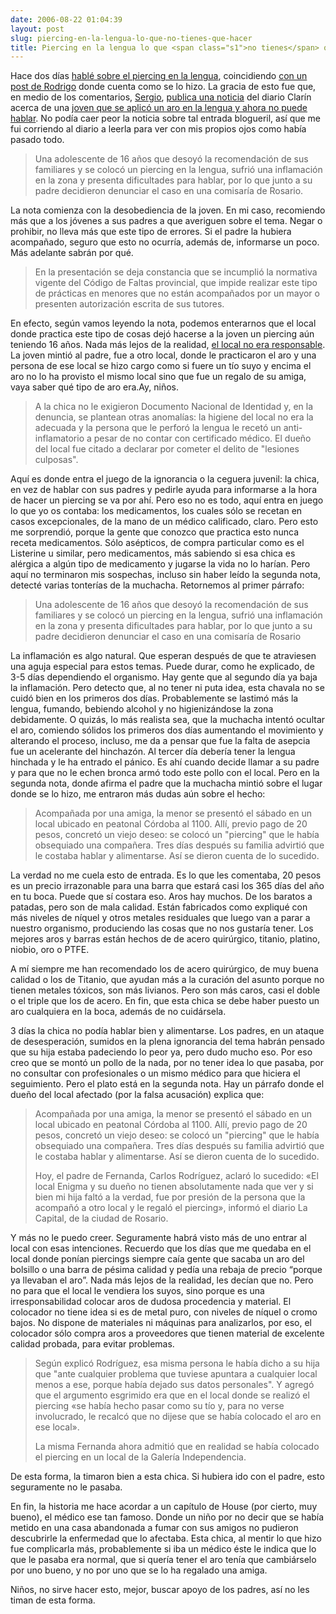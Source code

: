 ```yaml
---
date: 2006-08-22 01:04:39
layout: post
slug: piercing-en-la-lengua-lo-que-no-tienes-que-hacer
title: Piercing en la lengua lo que <span class="s1">no tienes</span> que hacer
---
```


Hace dos días [hablé sobre el piercing en la lengua](http://www.minid.net/2006/08/19/todo-lo-que-querias-saber-sobre-el-piercing-en-la-lengua/), coincidiendo [con un post de Rodrigo](http://www.16bits.net/archivos/piercing-en-la-lengua/) donde cuenta como se lo hizo. La gracia de esto fue que, en medio de los comentarios, [Sergio](http://www.a16.com.ar/), [publica una noticia](http://www.16bits.net/archivos/piercing-en-la-lengua/#comment-34265) del diario Clarín acerca de una [joven que se aplicó un aro en la lengua y ahora no puede hablar](http://www.clarin.com/diario/2006/08/18/sociedad/s-03801.htm). No podía caer peor la noticia sobre tal entrada blogueril, así que me fui corriendo al diario a leerla para ver con mis propios ojos como había pasado todo.

> Una adolescente de 16 años que desoyó la recomendación de sus familiares y se colocó un piercing en la lengua, sufrió una inflamación en la zona y presenta dificultades para hablar, por lo que junto a su padre decidieron denunciar el caso en una comisaría de Rosario.

La nota comienza con la desobediencia de la joven. En mi caso, recomiendo más que a los jóvenes a sus padres a que averiguen sobre el tema. Negar o prohibir, no lleva más que este tipo de errores. Si el padre la hubiera acompañado, seguro que esto no ocurría, además de, informarse un poco. Más adelante sabrán por qué.

> En la presentación se deja constancia que se incumplió la normativa vigente del Código de Faltas provincial, que impide realizar este tipo de prácticas en menores que no están acompañados por un mayor o presenten autorización escrita de sus tutores.

En efecto, según vamos leyendo la nota, podemos enterarnos que el local donde practica este tipo de cosas dejó hacerse a la joven un piercing aún teniendo 16 años. Nada más lejos de la realidad, [el local no era responsable](http://www.clarin.com/diario/2006/08/21/um/m-01256673.htm). La joven mintió al padre, fue a otro local, donde le practicaron el aro y una persona de ese local se hizo cargo como si fuere un tío suyo y encima el aro no lo ha provisto el mismo local sino que fue un regalo de su amiga, vaya saber qué tipo de aro era.Ay, niños.

> A la chica no le exigieron Documento Nacional de Identidad y, en la denuncia, se plantean otras anomalías: la higiene del local no era la adecuada y la persona que le perforó la lengua le recetó un anti-inflamatorio a pesar de no contar con certificado médico. El dueño del local fue citado a declarar por cometer el delito de "lesiones culposas".

Aquí es donde entra el juego de la ignorancia o la ceguera juvenil: la chica, en vez de hablar con sus padres y pedirle ayuda para informarse a la hora de hacer un piercing se va por ahí. Pero eso no es todo, aquí entra en juego lo que yo os contaba: los medicamentos, los cuales sólo se recetan en casos excepcionales, de la mano de un médico calificado, claro. Pero esto me sorprendió, porque la gente que conozco que practica esto nunca receta medicamentos. Sólo asépticos, de compra particular como es el Listerine u similar, pero medicamentos, más sabiendo si esa chica es alérgica a algún tipo de medicamento y jugarse la vida no lo harían. Pero aquí no terminaron mis sospechas, incluso sin haber leído la segunda nota, detecté varias tonterías de la muchacha. Retornemos al primer párrafo:

> Una adolescente de 16 años que desoyó la recomendación de sus familiares y se colocó un piercing en la lengua, sufrió una inflamación en la zona y presenta dificultades para hablar, por lo que junto a su padre decidieron denunciar el caso en una comisaría de Rosario

La inflamación es algo natural. Que esperan después de que te atraviesen una aguja especial para estos temas. Puede durar, como he explicado, de 3-5 días dependiendo el organismo. Hay gente que al segundo día ya baja la inflamación. Pero detecto que, al no tener ni puta idea, esta chavala no se cuidó bien en los primeros dos días. Probablemente se lastimó más la lengua, fumando, bebiendo alcohol y no higienizándose la zona debidamente. O quizás, lo más realista sea, que la muchacha intentó ocultar el aro, comiendo sólidos los primeros dos días aumentando el movimiento y alterando el proceso, incluso, me da a pensar que fue la falta de asepcia fue un acelerante del hinchazón. Al tercer día debería tener la lengua hinchada y le ha entrado el pánico. Es ahí cuando decide llamar a su padre y para que no le echen bronca armó todo este pollo con el local. Pero en la segunda nota, donde afirma el padre que la muchacha mintió sobre el lugar donde se lo hizo, me entraron más dudas aún sobre el hecho:

> Acompañada por una amiga, la menor se presentó el sábado en un local ubicado en peatonal Córdoba al 1100. Allí, previo pago de 20 pesos, concretó un viejo deseo: se colocó un "piercing" que le había obsequiado una compañera. Tres días después su familia advirtió que le costaba hablar y alimentarse. Así se dieron cuenta de lo sucedido.

La verdad no me cuela esto de entrada. Es lo que les comentaba, 20 pesos es un precio irrazonable para una barra que estará casi los 365 días del año en tu boca. Puede que sí costara eso. Aros hay muchos. De los baratos a patadas, pero son de mala calidad. Están fabricados como expliqué con más niveles de níquel y otros metales residuales que luego van a parar a nuestro organismo, produciendo las cosas que no nos gustaría tener. Los mejores aros y barras están hechos de de acero quirúrgico, titanio, platino, niobio, oro o PTFE.

A mí siempre me han recomendado los de acero quirúrgico, de muy buena calidad o los de Titanio, que ayudan más a la curación del asunto porque no tienen metales tóxicos, son más livianos. Pero son más caros, casi el doble o el triple que los de acero. En fin, que esta chica se debe haber puesto un aro cualquiera en la boca, además de no cuidársela.

3 días la chica no podía hablar bien y alimentarse. Los padres, en un ataque de desesperación, sumidos en la plena ignorancia del tema habrán pensado que su hija estaba padeciendo lo peor ya, pero dudo mucho eso. Por eso creo que se montó un pollo de la nada, por no tener idea lo que pasaba, por no consultar con profesionales o un mismo médico para que hiciera el seguimiento. Pero el plato está en la segunda nota. Hay un párrafo donde el dueño del local afectado (por la falsa acusación) explica que:

> Acompañada por una amiga, la menor se presentó el sábado en un local ubicado en peatonal Córdoba al 1100. Allí, previo pago de 20 pesos, concretó un viejo deseo: se colocó un "piercing" que le había obsequiado una compañera. Tres días después su familia advirtió que le costaba hablar y alimentarse. Así se dieron cuenta de lo sucedido.
> 
> Hoy, el padre de Fernanda, Carlos Rodríguez, aclaró lo sucedido: «El local Enigma y su dueño no tienen absolutamente nada que ver y si bien mi hija faltó a la verdad, fue por presión de la persona que la acompañó a otro local y le regaló el piercing», informó el diario La Capital, de la ciudad de Rosario.

Y más no le puedo creer. Seguramente habrá visto más de uno entrar al local con esas intenciones. Recuerdo que los días que me quedaba en el local donde ponían piercings siempre caía gente que sacaba un aro del bolsillo o una barra de pésima calidad y pedía una rebaja de precio “porque ya llevaban el aro”. Nada más lejos de la realidad, les decían que no. Pero no para que el local le vendiera los suyos, sino porque es una irresponsabilidad colocar aros de dudosa procedencia y material. El colocador no tiene idea si es de metal puro, con niveles de níquel o cromo bajos. No dispone de materiales ni máquinas para analizarlos, por eso, el colocador sólo compra aros a proveedores que tienen material de excelente calidad probada, para evitar problemas.

> Según explicó Rodríguez, esa misma persona le había dicho a su hija que "ante cualquier problema que tuviese apuntara a cualquier local menos a ese, porque había dejado sus datos personales". Y agregó que el argumento esgrimido era que en el local donde se realizó el piercing «se había hecho pasar como su tío y, para no verse involucrado, le recalcó que no dijese que se había colocado el aro en ese local».
> 
> La misma Fernanda ahora admitió que en realidad se había colocado el piercing en un local de la Galería Independencia.

De esta forma, la timaron bien a esta chica. Si hubiera ido con el padre, esto seguramente no le pasaba.

En fin, la historia me hace acordar a un capítulo de House (por cierto, muy bueno), el médico ese tan famoso. Donde un niño por no decir que se había metido en una casa abandonada a fumar con sus amigos no pudieron descubrirle la enfermedad que lo afectaba. Esta chica, al mentir lo que hizo fue complicarla más, probablemente si iba un médico éste le indica que lo que le pasaba era normal, que si quería tener el aro tenía que cambiárselo por uno bueno, y no por uno que se lo ha regalado una amiga.

Niños, no sirve hacer esto, mejor, buscar apoyo de los padres, así no les timan de esta forma.
